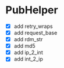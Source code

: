 # PubHelper

- [x] add retry_wraps
- [x] add request_base
- [x] add rdm_str
- [x] add md5
- [x] add ip_2_int
- [x] add int_2_ip